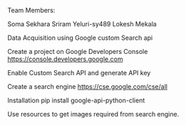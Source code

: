 Team Members:

Soma Sekhara Sriram Yeluri-sy489
Lokesh Mekala

Data Acquisition using Google custom Search api

Create a project on Google Developers Console https://console.developers.google.com

Enable Custom Search API and generate API key

Create a search engine https://cse.google.com/cse/all

Installation pip install google-api-python-client

Use resources to get images required from search engine.

